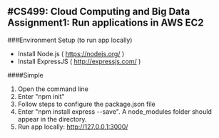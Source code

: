 #CS499: Cloud Computing and Big Data
Assignment1: Run applications in AWS EC2
---

###Environment Setup (to run app locally)

* Install Node.js ( https://nodejs.org/ )
* Install ExpressJS ( http://expressjs.com/ )

####Simple
1. Open the command line
2. Enter "npm init"
3. Follow steps to configure the package.json file
4. Enter "npm install express --save". A node_modules folder should appear in the directory.
5. Run app locally: http://127.0.0.1:3000/

